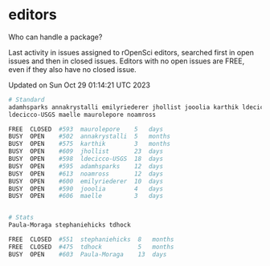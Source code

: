 # editors

Who can handle a package?

Last activity in issues assigned to rOpenSci editors, searched first in open
issues and then in closed issues. Editors with no open issues are FREE, even if
they also have no closed issue.


Updated on Sun Oct 29 01:14:21 UTC 2023

```bash
# Standard
adamhsparks annakrystalli emilyriederer jhollist jooolia karthik ldecicco
ldecicco-USGS maelle maurolepore noamross

FREE  CLOSED  #593  maurolepore    5   days
BUSY  OPEN    #502  annakrystalli  5   months
BUSY  OPEN    #575  karthik        3   months
BUSY  OPEN    #609  jhollist       23  days
BUSY  OPEN    #598  ldecicco-USGS  18  days
BUSY  OPEN    #595  adamhsparks    12  days
BUSY  OPEN    #613  noamross       12  days
BUSY  OPEN    #600  emilyriederer  10  days
BUSY  OPEN    #590  jooolia        4   days
BUSY  OPEN    #606  maelle         3   days


# Stats
Paula-Moraga stephaniehicks tdhock

FREE  CLOSED  #551  stephaniehicks  8   months
FREE  CLOSED  #475  tdhock          5   months
BUSY  OPEN    #603  Paula-Moraga    13  days
```

